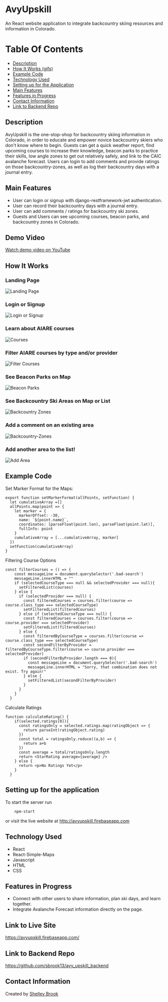 # AvyUpskill

An React website application to integrate backcountry skiing resources and information in Colorado.

# Table Of Contents 
- [Description](https://github.com/sbrook13/avy-upskill-frontend#description)
- [How It Works (gifs)](https://github.com/sbrook13/avy-upskill-frontend#how-it-works)
- [Example Code](https://github.com/sbrook13/avy-upskill-frontend#example-code)
- [Technology Used](https://github.com/sbrook13/avy-upskill-frontend#technology-used)
- [Setting up for the Application](https://github.com/sbrook13/avy-upskill-frontend#setting-up-for-the-application)
- [Main Features](https://github.com/sbrook13/avy-upskill-frontend#main-features)
- [Features in Progress](https://github.com/sbrook13/avy-upskill-frontend#features-in-progress)
- [Contact Information](https://github.com/sbrook13/avy-upskill-frontend#contact-information)
- [Link to Backend Repo](https://github.com/sbrook13/avy-upskill-frontend#link-to-backend-repo)

## Description

AvyUpskill is the one-stop-shop for backcountry skiing information in Colorado, in order to educate and empower novice backcountry skiers who don't know where to begin. Guests can get a quick weather report, find upcoming courses to increase their knowledge, beacon parks to practice their skills, low angle zones to get out relatively safely, and link to the CAIC avalanche forecast. Users can login to add comments and provide ratings on those backcountry-zones, as well as log their backcountry days with a journal entry.

## Main Features

- User can login or signup with django-restframework-jwt authentication.
- User can record their backcountry days with a journal entry.
- User can add comments / ratings for backcountry ski zones.
- Guests and Users can see upcoming courses, beacon parks, and backcountry zones in Colorado.

## Demo Video

[Watch demo video on YouTube](https://youtu.be/rK9MzczNhbw)

## How It Works

### Landing Page


![Landing Page](https://media0.giphy.com/media/O0njrtdNFN5rjdwJ2E/giphy.gif)


### Login or Signup


![Login or Signup](https://media4.giphy.com/media/N9hyNTCfXPxuet8m83/giphy.gif)


### Learn about AIARE courses


![Courses](https://media4.giphy.com/media/sW0fuZX1RcZ0OFakYB/giphy.gif)


### Filter AIARE courses by type and/or provider


![Filter Courses](https://media2.giphy.com/media/5IZmzBGvzwudp3xCdT/giphy.gif)


### See Beacon Parks on Map


![Beacon Parks](https://media1.giphy.com/media/IoHkyHBQ06Kpq98B2P/giphy.gif)


### See Backcountry Ski Areas on Map or List


![Backcountry Zones](https://media0.giphy.com/media/xzb1hQZ7S1Qh2ASUQW/giphy.gif)


### Add a comment on an existing area


![Backcountry-Zones](https://media0.giphy.com/media/ZhdsI01dhcEP3VLFnA/giphy.gif)


### Add another area to the list!


![Add Area](https://media1.giphy.com/media/sXuEFuMVfaWlUAP6ci/giphy.gif)


## Example Code 

Set Marker Format for the Maps:
```
export function setMarkerFormat(allPoints, setFunction) {
  let cumulativeArray =[]
  allPoints.map(point => {
    let marker = {
      markerOffset: -30,
      name: `${point.name}`,
      coordinates: [parseFloat(point.lon), parseFloat(point.lat)],
      fullInfo: point
    }
    cumulativeArray = [...cumulativeArray, marker]
  })
  setFunction(cumulativeArray)
}
```

Filtering Course Options
```
const filterCourses = () => {
    const messageLine = document.querySelector('.bad-search')
    messageLine.innerHTML = ""
    if (selectedCourseType === null && selectedProvider === null){
      setFilteredList(courses)
    } else {
      if (selectedProvider === null) {
        const filteredCourses = courses.filter(course => course.class_type === selectedCourseType)
        setFilteredList(filteredCourses)
      } else if (selectedCourseType === null) {
        const filteredCourses = courses.filter(course => course.provider === selectedProvider)
        setFilteredList(filteredCourses)
      } else {
        const filteredByCourseType = courses.filter(course => course.class_type === selectedCourseType)
        const secondFilterByProvider = filteredByCourseType.filter(course => course.provider === selectedProvider)
        if (secondFilterByProvider.length === 0){
          const messageLine = document.querySelector('.bad-search')
          messageLine.innerHTML = "Sorry, that combination does not exist. Try again!"
        } else {
          setFilteredList(secondFilterByProvider)
        }
      }  
    }
  }
```

Calculate Ratings
```
function calculateRating() {
    if(selected.ratings[0]){
      const ratingsOnly = selected.ratings.map(ratingObject => { 
        return parseInt(ratingObject.rating)
      })
      const total = ratingsOnly.reduce((a,b) => {
        return a+b
      })
      const average = total/ratingsOnly.length
      return <StarRating average={average} />
    } else {
      return <p>No Ratings Yet</p>
    }
  }
```

## Setting up for the application

To start the server run

``` 
    npm-start 
```

or visit the live website at http://avyupskill.firebaseapp.com

## Technology Used

- React
- React-Simple-Maps
- Javascript
- HTML
- CSS

## Features in Progress

- Connect with other users to share information, plan ski days, and learn together. 
- Integrate Avalanche Forecast information directly on the page. 

## Link to Live Site

https://avyupskill.firebaseapp.com/

## Link to Backend Repo

https://github.com/sbrook13/avy_upskill_backend

## Contact Information

Created by [Shelley Brook](https://www.linkedin.com/in/sbrook13/)
